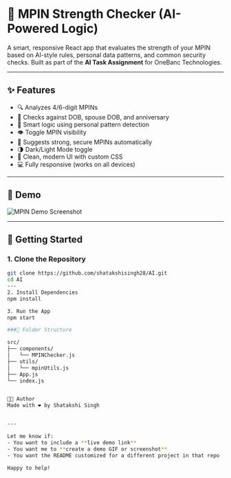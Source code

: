 # 🔐 MPIN Strength Checker (AI-Powered Logic)

A smart, responsive React app that evaluates the strength of your MPIN based on AI-style rules, personal data patterns, and common security checks. Built as part of the **AI Task Assignment** for OneBanc Technologies.

---

## ✨ Features

- 🔍 Analyzes 4/6-digit MPINs
- 📅 Checks against DOB, spouse DOB, and anniversary
- 🧠 Smart logic using personal pattern detection
- 👁️ Toggle MPIN visibility
- 🔄 Suggests strong, secure MPINs automatically
- 🌗 Dark/Light Mode toggle
- 🎨 Clean, modern UI with custom CSS
- 💻 Fully responsive (works on all devices)

---

## 📸 Demo

![MPIN Demo Screenshot](demo.png) <!-- Optional if you upload demo.png -->

---

## 🚀 Getting Started

### 1. Clone the Repository

```bash
git clone https://github.com/shatakshisingh28/AI.git
cd AI
---
2. Install Dependencies
npm install

3. Run the App
npm start

###🧩 Folder Structure

src/
├── components/
│   └── MPINChecker.js
├── utils/
│   └── mpinUtils.js
├── App.js
└── index.js


👩‍💻 Author
Made with ❤️ by Shatakshi Singh


---

Let me know if:
- You want to include a **live demo link**
- You want me to **create a demo GIF or screenshot**
- You want the README customized for a different project in that repo

Happy to help!


